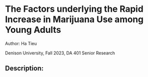 # The Factors underlying the Rapid Increase in Marijuana Use among Young Adults

Author: Ha Tieu

Denison University, Fall 2023, DA 401 Senior Research

## Description:
